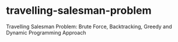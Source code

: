 # travelling-salesman-problem
Travelling Salesman Problem: Brute Force, Backtracking, Greedy and Dynamic Programming Approach
